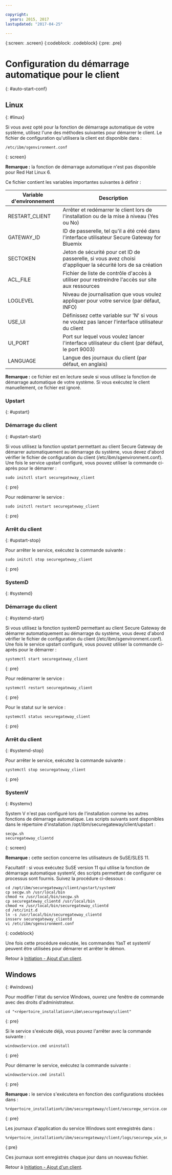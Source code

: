 ```yaml
---

copyright:
  years: 2015, 2017
lastupdated: "2017-04-25"

---
```

{:screen: .screen}
{:codeblock: .codeblock}
{:pre: .pre}

# Configuration du démarrage automatique pour le client
{: #auto-start-conf}

## Linux
{: #linux}

Si vous avez opté pour la fonction de démarrage automatique de votre système, utilisez l'une des méthodes suivantes pour démarrer le client.  Le fichier de configuration qu'utilisera la client est disponible dans :

```
/etc/ibm/sgenvironment.conf
```
{: screen}

<b>Remarque :</b> la fonction de démarrage automatique n'est pas disponible pour Red Hat Linux 6.

Ce fichier contient les variables importantes suivantes à définir :

| Variable d'environnement | Description       |
| ------------- | ----------- |
| RESTART_CLIENT | Arrêter et redémarrer le client lors de l'installation ou de la mise à niveau (Yes ou No) |
| GATEWAY_ID | ID de passerelle, tel qu'il a été créé dans l'interface utilisateur Secure Gateway for Bluemix |
| SECTOKEN | Jeton de sécurité pour cet ID de passerelle, si vous avez choisi d'appliquer la sécurité lors de sa création |
| ACL_FILE | Fichier de liste de contrôle d'accès à utiliser pour restreindre l'accès sur site aux ressources |
| LOGLEVEL | Niveau de journalisation que vous voulez appliquer pour votre service (par défaut, INFO) |
| USE_UI   | Définissez cette variable sur 'N' si vous ne voulez pas lancer l'interface utilisateur du client |
| UI_PORT  | Port sur lequel vous voulez lancer l'interface utilisateur du client (par défaut, le port 9003) |
| LANGUAGE | Langue des journaux du client (par défaut, en anglais) |

<b>Remarque :</b> ce fichier est en lecture seule si vous utilisez la fonction de démarrage automatique de votre système.  Si vous exécutez le client manuellement, ce fichier est ignoré.

### Upstart
{: #upstart}

### Démarrage du client
{: #upstart-start}

Si vous utilisez la fonction upstart permettant au client Secure Gateway de démarrer automatiquement au démarrage du système, vous devez d'abord vérifier le fichier de configuration du client (/etc/ibm/sgenvironment.conf).  Une fois le service upstart configuré, vous pouvez utiliser la commande ci-après pour le démarrer :

```
sudo initctl start securegateway_client
```
{: pre}

Pour redémarrer le service :

```
sudo initctl restart securegateway_client
```
{: pre}

### Arrêt du client
{: #upstart-stop}

Pour arrêter le service, exécutez la commande suivante :

```
sudo initctl stop securegateway_client
```
{: pre}

### SystemD
{: #systemd}


### Démarrage du client
{: #systemd-start}

Si vous utilisez la fonction systemD permettant au client Secure Gateway de démarrer automatiquement au démarrage du système, vous devez d'abord vérifier le fichier de configuration du client (/etc/ibm/sgenvironment.conf).  Une fois le service upstart configuré, vous pouvez utiliser la commande ci-après pour le démarrer :

```
systemctl start securegateway_client
```
{: pre}

Pour redémarrer le service :

```
systemctl restart securegateway_client
```
{: pre}

Pour le statut sur le service :

```
systemctl status securegateway_client
```
{: pre}

### Arrêt du client
{: #systemd-stop}

Pour arrêter le service, exécutez la commande suivante :

```
systemctl stop securegateway_client
```
{: pre}

### SystemV
{: #systemv}

System V n'est pas configuré lors de l'installation comme les autres fonctions de démarrage automatique. Les scripts suivants sont disponibles dans le répertoire d'installation /opt/ibm/securegateway/client/upstart :

```
secgw.sh
securegateway_clientd
```
{: screen}

<b>Remarque :</b> cette section concerne les utilisateurs de SuSE/SLES 11.

Facultatif : si vous exécutez SuSE version 11 qui utilise la fonction de démarrage automatique systemV, des scripts permettant de configurer ce processus sont fournis. Suivez la procédure ci-dessous :

```
cd /opt/ibm/securegateway/client/upstart/systemV
cp secgw.sh /usr/local/bin
chmod +x /usr/local/bin/secgw.sh
cp securegateway_clientd /usr/local/bin
chmod +x /usr/local/bin/securegateway_clientd
cd /etc/init.d
ln -s /usr/local/bin/securegateway_clientd
insserv securegateway_clientd
vi /etc/ibm/sgenvironment.conf
```
{: codeblock}

Une fois cette procédure exécutée, les commandes YasT et systemV peuvent être utilisées pour démarrer et arrêter le démon.

Retour à [Initiation - Ajout d'un client](/docs/services/SecureGateway/securegateway_client.html).

## Windows
{: #windows}

Pour modifier l'état du service Windows, ouvrez une fenêtre de commande avec des droits d'administrateur.

```
cd "<répertoire_installation>\ibm\securegateway\client"
```
{: pre}

Si le service s'exécute déjà, vous pouvez l'arrêter avec la commande suivante :

```
windowsService.cmd uninstall
```
{: pre}

Pour démarrer le service, exécutez la commande suivante :

```
windowsService.cmd install
```
{: pre}

<b>Remarque :</b> le service s'exécutera en fonction des configurations stockées dans :

```
%répertoire_installation%/ibm/securegateway/client/securegw_service.config
```
{: pre}

Les journaux d'application du service Windows sont enregistrés dans :

```
%répertoire_installation%/ibm/securegateway/client/logs/securegw_win_service.log
```
{:pre}

 Ces journaux sont enregistrés chaque jour dans un nouveau fichier.

Retour à [Initiation - Ajout d'un client](/docs/services/SecureGateway/securegateway_client.html).
